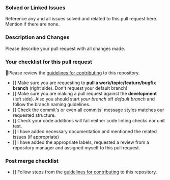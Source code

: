 ### Solved or Linked Issues

Reference any and all issues solved and related to this pull request here. Mention if there are none.

### Description and Changes

Please describe your pull request with all changes made.

### Your checklist for this pull request

🚨Please review the [guidelines for contributing](../README.md) to this repository.

- [] Make sure you are requesting to **pull a work/topic/feature/bugfix branch** (right side). Don't request your default branch!
- [] Make sure you are making a pull request against the **development** (left side). Also you should start _your branch_ off _default branch_ and follow the branch naming guidelines.
- [] Check the commit's or even all commits' message styles matches our requested structure.
- [] Check your code additions will fail neither code linting checks nor unit test.
- [] I have added necessary documentation and mentioned the related issues (if appropriate)
- [] I have added the appropriate labels, requested a review from a repository manager and assigned myself to this pull request.

### Post merge checklist

- [] Follow steps from the [guidelines for contributing](../blob/development/CONTRIBUTING.md) to this repository.

